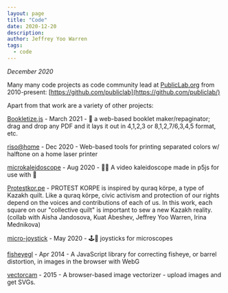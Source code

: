 ```yaml
---
layout: page
title: "Code"
date: 2020-12-20
description: 
author: Jeffrey Yoo Warren
tags: 
  - code
---
```


_December 2020_ 

Many many code projects as code community lead at [PublicLab.org](https://publiclab.org) from 2010-present: [https://github.com/publiclab](https://github.com/publiclab/)

Apart from that work are a variety of other projects:

[Bookletize.js](https://jywarren.github.io/bookletize.js/) - March 2021 - 📖 a web-based booklet maker/repaginator; drag and drop any PDF and it lays it out in 4,1,2,3 or 8,1,2,7/6,3,4,5 format, etc.

[riso@home](https://github.com/jywarren/risoAtHome/) - Dec 2020 - Web-based tools for printing separated colors w/ halftone on a home laser printer

[microkaleidoscope](https://github.com/jywarren/microkaleidoscope) - Aug 2020 - 🔬🔮 A video kaleidoscope made in p5js for use with 🔬

[Protestkor.pe](https://protestkor.pe) - PROTEST KORPE is inspired by quraq körpe, a type of Kazakh quilt. Like a quraq körpe, civic activism and protection of our rights depend on the voices and contributions of each of us. In this work, each square on our "collective quilt" is important to sew a new Kazakh reality. (collab with Aisha Jandosova, Kuat Abeshev, Jeffrey Yoo Warren, Irina Mednikova)

[micro-joystick](https://github.com/jywarren/micro-joystick) - May 2020 - 🕹️🔬 joysticks for microscopes

[fisheyegl](https://github.com/jywarren/fisheyegl) - Apr 2014 - A JavaScript library for correcting fisheye, or barrel distortion, in images in the browser with WebG

[vectorcam](http://jywarren.github.io/vectorcam) - 2015 - A browser-based image vectorizer - upload images and get SVGs.
